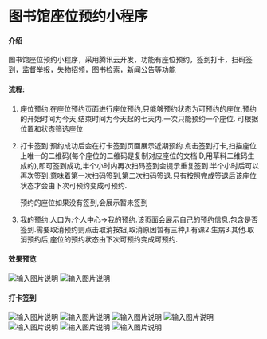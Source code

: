 # 图书馆座位预约小程序

#### 介绍
图书馆座位预约小程序，采用腾讯云开发，功能有座位预约，签到打卡，扫码签到，监督举报，失物招领，图书检索，新闻公告等功能

#### 流程:
1. 座位预约:在座位预约页面进行座位预约,只能够预约状态为可预约的座位,预约的开始时间为今天,结束时间为今天起的七天内.一次只能预约一个座位.
   可根据位置和状态筛选座位

2. 打卡签到:预约成功后会在打卡签到页面展示近期预约.点击签到打卡,扫描座位上唯一的二维码(每个座位的二维码是复制对应座位的文档ID,用草料二维码生成的),即可签到成功,半个小时内再次扫码签到会提示重复签到.半个小时后可以再次签到.意味着第一次扫码签到,第二次扫码签退.只有按照完成签退后该座位状态才会由下次可预约变成可预约.

   预约的座位如果没有签到,会展示暂未签到

3. 我的预约:人口为:个人中心->我的预约.该页面会展示自己的预约信息.包含是否签到.需要取消预约则点击取消按钮,取消原因暂有三种,1.有课2.生病3.其他.取消预约后,座位的预约状态由下次可预约变成可预约.


#### 效果预览
![输入图片说明](https://github.com/ysj98/seats/blob/master/images/Snipaste_2023-04-29_04-47-15.png)
![输入图片说明](https://github.com/ysj98/seats/blob/master/images/Snipaste_2023-04-29_04-47-15.png)


#### 打卡签到
![输入图片说明](https://github.com/ysj98/seats/blob/master/scan/1-001-图书馆一楼.png)
![输入图片说明](https://github.com/ysj98/seats/blob/master/scan/1-002-图书馆一楼.png)
![输入图片说明](https://github.com/ysj98/seats/blob/master/scan/1-003-图书馆一楼.png)
![输入图片说明](https://github.com/ysj98/seats/blob/master/scan/2-001-图书馆二楼.png)
![输入图片说明](https://github.com/ysj98/seats/blob/master/scan/2-002-图书馆二楼.png)
![输入图片说明](https://github.com/ysj98/seats/blob/master/scan/3-001-图书馆三楼.png)
![输入图片说明](https://github.com/ysj98/seats/blob/master/scan/3-002-图书馆三楼.png)



